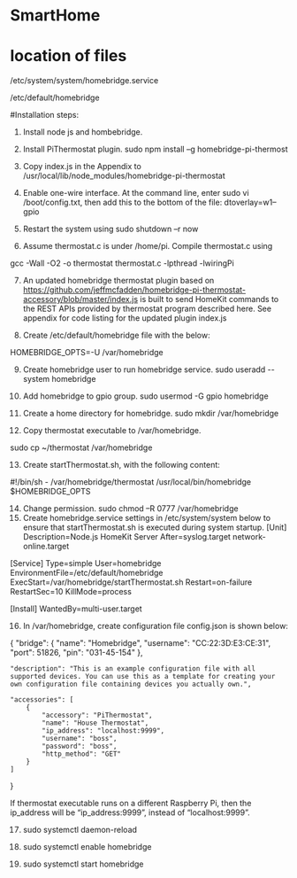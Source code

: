 # SmartHome
# location of files
/etc/system/system/homebridge.service

/etc/default/homebridge

#Installation steps:

1.	Install node js and hombebridge.
2.	Install PiThermostat plugin. sudo npm install –g homebridge-pi-thermost
3.	Copy index.js in the Appendix to /usr/local/lib/node_modules/homebridge-pi-thermostat
4.	Enable one-wire interface. At the command line,  enter 
sudo vi /boot/config.txt, then add this to the bottom of the file:
dtoverlay=w1–gpio

5.	Restart the system using 
sudo shutdown –r now 
6.	Assume thermostat.c is under /home/pi. Compile thermostat.c using 

gcc -Wall -O2 -o thermostat thermostat.c -lpthread -lwiringPi

7.	An updated homebridge thermostat plugin based on https://github.com/jeffmcfadden/homebridge-pi-thermostat-accessory/blob/master/index.js is built to send HomeKit commands to the REST APIs provided by thermostat program described here. See appendix for code listing for the updated plugin index.js

8.	Create /etc/default/homebridge file with the below:

HOMEBRIDGE_OPTS=-U /var/homebridge



9.	Create homebridge user to run homebridge service. 
 sudo useradd --system homebridge

10.	Add homebridge to gpio group.  sudo usermod -G gpio homebridge

11.	Create a home directory for homebridge. sudo mkdir /var/homebridge

12.	Copy thermostat executable to /var/homebridge. 

sudo cp ~/thermostat /var/homebridge

13.	Create startThermostat.sh, with the following content:

#!/bin/sh -
/var/homebridge/thermostat
/usr/local/bin/homebridge $HOMEBRIDGE_OPTS

14.	Change permission. sudo chmod –R 0777 /var/homebridge
15.	Create homebridge.service settings in /etc/system/system below to ensure that startThermostat.sh is executed during system startup.
[Unit]
Description=Node.js HomeKit Server
After=syslog.target network-online.target

[Service]
Type=simple
User=homebridge
EnvironmentFile=/etc/default/homebridge
ExecStart=/var/homebridge/startThermostat.sh
Restart=on-failure
RestartSec=10
KillMode=process

[Install]
WantedBy=multi-user.target


16.	In /var/homebridge, create configuration file config.json is shown below:


{
    "bridge": {
        "name": "Homebridge",
        "username": "CC:22:3D:E3:CE:31",
        "port": 51826,
        "pin": "031-45-154"
    },

    "description": "This is an example configuration file with all supported devices. You can use this as a template for creating your own configuration file containing devices you actually own.",

    "accessories": [
        {
            "accessory": "PiThermostat",
            "name": "House Thermostat",
            "ip_address": "localhost:9999",
            "username": "boss",
            "password": "boss",
            "http_method": "GET"
        }
    ]

}

If thermostat executable runs on a different Raspberry Pi, then the ip_address will be “ip_address:9999”, instead of “localhost:9999”.

17.	sudo systemctl daemon-reload

18.	sudo systemctl enable homebridge

19.	sudo systemctl start homebridge

